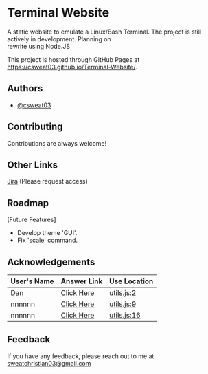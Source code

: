 # Terminal Website

A static website to emulate a Linux/Bash Terminal. The project is still actively in development. Planning on  
rewrite using Node.JS

This project is hosted through GitHub Pages at https://csweat03.github.io/Terminal-Website/.


## Authors

- [@csweat03](https://www.github.com/csweat03)


## Contributing

Contributions are always welcome!


## Other Links 

[Jira](https://terminal-website.atlassian.net) (Please request access)


## Roadmap

[Future Features]

- Develop theme 'GUI'.
- Fix 'scale' command.

## Acknowledgements

| User's Name | Answer Link | Use Location |
|--------|------|------|
| Dan | [Click Here](https://stackoverflow.com/questions/175739/how-can-i-check-if-a-string-is-a-valid-number?page=1&tab=scoredesc#tab-top) | [utils.js:2](https://github.com/csweat03/Terminal-Website/blob/ceba2657dce67d07b30244b4f65a35ff168c384a/js/utils.js#L2)
| nnnnnn | [Click Here](https://stackoverflow.com/questions/7171483/simple-way-to-get-element-by-id-within-a-div-tag) | [utils.js:9](https://github.com/csweat03/Terminal-Website/blob/ceba2657dce67d07b30244b4f65a35ff168c384a/js/utils.js#L9)
| nnnnnn | [Click Here](https://stackoverflow.com/questions/1066452/easiest-way-to-open-a-download-window-without-navigating-away-from-the-page) | [utils.js:16](https://github.com/csweat03/Terminal-Website/blob/ceba2657dce67d07b30244b4f65a35ff168c384a/js/utils.js#L16)

## Feedback

If you have any feedback, please reach out to me at sweatchristian03@gmail.com

